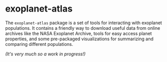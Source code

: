 # exoplanet-atlas

The `exoplanet-atlas` package is a set of tools for interacting with exoplanet populations. It contains a friendly way to download useful data from online archives like the NASA Exoplanet Archive, tools for easy access planet properties, and some pre-packaged visualizations for summarizing and comparing different populations.

*(It's very much so a work in progress!)*